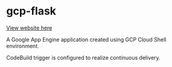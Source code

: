 # gcp-flask

[View website here](https://project1-302818.uc.r.appspot.com)

A Google App Engine application created using GCP Cloud Shell environment.

CodeBuild trigger is configured to realize continuous delivery.
